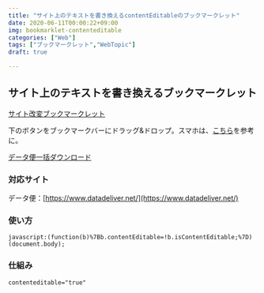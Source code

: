 ```yaml
---
title: "サイト上のテキストを書き換えるcontentEditableのブックマークレット"
date: 2020-06-11T00:00:22+09:00
img: bookmarklet-contenteditable
categories: ["Web"]
tags: ["ブックマークレット","WebTopic"]
draft: true

---
```




## サイト上のテキストを書き換えるブックマークレット



<a href="javascript:(function(b)%7Bb.contentEditable=!b.isContentEditable;%7D)(document.body);" class=download>サイト改変ブックマークレット</a>

下のボタンをブックマークバーにドラッグ&ドロップ。スマホは、[こちら](https://wayohoo.com/ios/tips/how-to-install-bookmarklet-in-safari-for-ios.html)を参考に。

<a href="javascript:(function()%7Blet%20el%20%3D%20document.querySelectorAll(%22.tbl_wd_full%20td%3Afirst-of-type%20a%22)%3Bfor(let%20i%3D0%3B%20i%3Cel.length%3B%20i%2B%2B)%7Bwindow.open(el%5Bi%5D.href)%3B%7D%7D)()" class=download>データ便一括ダウンロード</a>

### 対応サイト

データ便：[https://www.datadeliver.net/](https://www.datadeliver.net/)

### 使い方

```
javascript:(function(b)%7Bb.contentEditable=!b.isContentEditable;%7D)(document.body);
```

### 仕組み

```
contenteditable="true"
```


